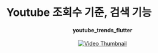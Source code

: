 
# Youtube 조회수 기준, 검색 기능 



<div style="text-align:center">

#### youtube_trends_flutter
[![Video Thumbnail](https://img.youtube.com/vi/517GmSuA8H8/0.jpg)](https://www.youtube.com/watch?v=517GmSuA8H8)
  
</div>


